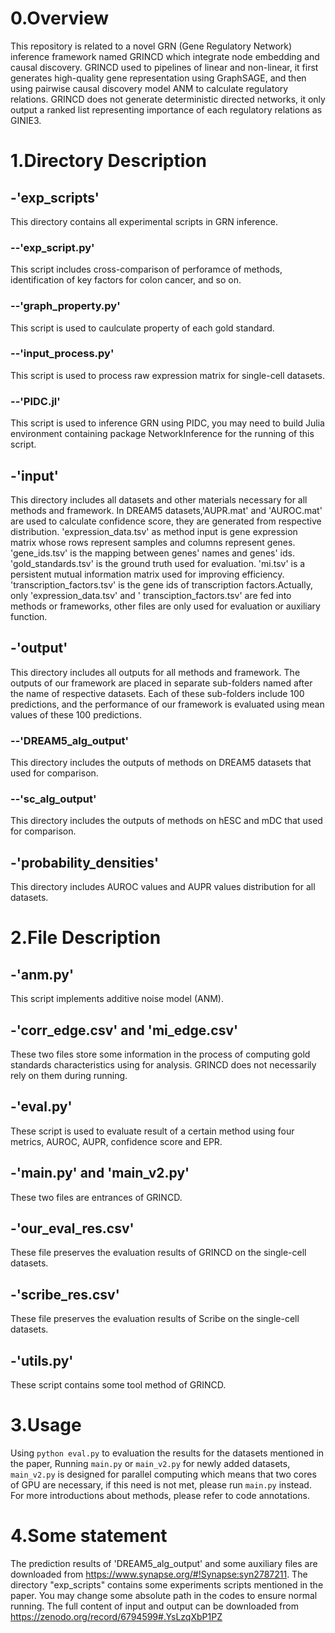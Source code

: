 # 0.Overview

This repository is related to a novel GRN (Gene Regulatory Network) inference framework named GRINCD which integrate node embedding and causal discovery. GRINCD used to pipelines of linear and non-linear, it first generates high-quality gene representation using GraphSAGE, and then using pairwise causal discovery model ANM to calculate regulatory relations. GRINCD does not generate deterministic directed networks, it only output a ranked list representing importance of each regulatory relations as GINIE3.

# 1.Directory Description

## -'exp_scripts'

This directory contains all experimental scripts in GRN inference.

### --'exp_script.py'

This script includes cross-comparison of perforamce of methods, identification of key factors for colon cancer, and so on.

### --'graph_property.py'

This script is used to caulculate property of each gold standard.

### --'input_process.py'

This script is used to process raw expression matrix for single-cell datasets.

### --'PIDC.jl'

This script is used to inference GRN using PIDC, you may need to build Julia environment containing package NetworkInference for the running of this script.

## -'input'

This directory includes all datasets and other materials necessary for all methods and framework. In DREAM5
datasets,'AUPR.mat' and 'AUROC.mat' are used to calculate confidence score, they are generated from respective
distribution. 'expression_data.tsv' as method input is gene expression matrix whose rows represent samples and columns
represent genes. 'gene_ids.tsv' is the mapping between genes' names and genes' ids. 'gold_standards.tsv' is the ground
truth used for evaluation. 'mi.tsv' is a persistent mutual information matrix used for improving efficiency.
'transcription_factors.tsv' is the gene ids of transcription factors.Actually, only 'expression_data.tsv' and '
transciption_factors.tsv' are fed into methods or frameworks, other files are only used for evaluation or auxiliary
function.

## -'output'

This directory includes all outputs for all methods and framework. The outputs of our framework are placed in separate
sub-folders named after the name of respective datasets. Each of these sub-folders include 100 predictions, and the
performance of our framework is evaluated using mean values of these 100 predictions.

### --'DREAM5_alg_output'

This directory includes the outputs of methods on DREAM5 datasets that used for comparison.

### --'sc_alg_output'

This directory includes the outputs of methods on hESC and mDC that used for comparison.

## -'probability_densities'

This directory includes AUROC values and AUPR values distribution for all datasets.

# 2.File Description

## -'anm.py'

This script implements additive noise model (ANM).

## -'corr_edge.csv' and 'mi_edge.csv'

These two files store some information in the process of computing gold standards characteristics using for analysis. GRINCD does not necessarily rely on them during running.

## -'eval.py'

These script is used to evaluate result of a certain method using four metrics, AUROC, AUPR, confidence score and EPR.

## -'main.py' and 'main_v2.py'

These two files are entrances of GRINCD.

## -'our_eval_res.csv'

These file preserves the evaluation results of GRINCD on the single-cell datasets.

## -'scribe_res.csv'

These file preserves the evaluation results of Scribe on the single-cell datasets.

## -'utils.py'

These script contains some tool method of GRINCD.

# 3.Usage

Using `python eval.py` to evaluation the results for the datasets mentioned in the paper, 
Running `main.py` or `main_v2.py` for newly added datasets, `main_v2.py` is designed for parallel computing which means that two cores of GPU are necessary, if this need is not met, please run `main.py` instead. For more introductions about methods, please refer to code annotations.

# 4.Some statement

The prediction results of 'DREAM5_alg_output' and some auxiliary files are downloaded from https://www.synapse.org/#!Synapse:syn2787211.
The directory "exp_scripts" contains some experiments scripts mentioned in the paper. You may change some absolute path in the codes to ensure normal running.
The full content of input and output can be downloaded from https://zenodo.org/record/6794599#.YsLzqXbP1PZ
